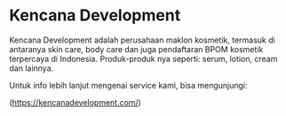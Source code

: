 # Kencana Development
Kencana Development adalah perusahaan maklon kosmetik, termasuk di antaranya skin care, body care dan juga pendaftaran BPOM kosmetik terpercaya di Indonesia. Produk-produk nya seperti: serum, lotion, cream dan lainnya.

Untuk info lebih lanjut mengenai service kami, bisa mengunjungi:

(https://kencanadevelopment.com/)
